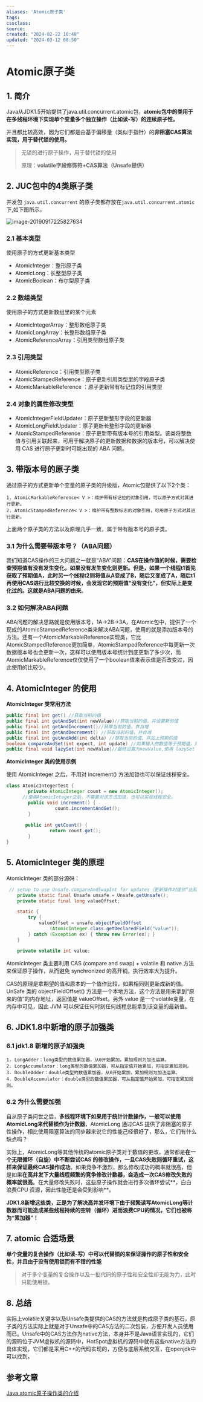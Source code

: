```yaml
---
aliases: 'Atomic原子类'
tags: 
cssclass:
source:
created: "2024-02-22 10:48"
updated: "2024-03-12 08:50"
---
```

# Atomic原子类

## 1. 简介

Java从JDK1.5开始提供了java.util.concurrent.atomic包，**atomic包中的类用于在多线程环境下实现单个变量多个独立操作（比如读-写）的连续原子性。**

并且都比较高效，因为它们都是由基于偏移量（类似于指针）的**非阻塞CAS算法实现，用于替代锁的使用。**

>无锁的进行原子操作，用于替代锁的使用
>
>原理：**volatile字段修饰符+CAS算法（Unsafe提供）**

## 2. JUC包中的4类原子类

并发包 `java.util.concurrent` 的原子类都存放在`java.util.concurrent.atomic`下,如下图所示。

![image-20190917225827634](https://cdn.jsdelivr.net/gh/MrJackC/PicGoImages/other/202403120850453.png)

### **2.1 基本类型**

使用原子的方式更新基本类型

- AtomicInteger：整形原子类
- AtomicLong：长整型原子类
- AtomicBoolean：布尔型原子类

### **2.2 数组类型**

使用原子的方式更新数组里的某个元素

- AtomicIntegerArray：整形数组原子类
- AtomicLongArray：长整形数组原子类
- AtomicReferenceArray：引用类型数组原子类

### 2.3 **引用类型**

- AtomicReference：引用类型原子类
- AtomicStampedReference：原子更新引用类型里的字段原子类
- AtomicMarkableReference ：原子更新带有标记位的引用类型

### **2.4 对象的属性修改类型**

- AtomicIntegerFieldUpdater：原子更新整形字段的更新器
- AtomicLongFieldUpdater：原子更新长整形字段的更新器
- AtomicStampedReference：原子更新带有版本号的引用类型。该类将整数值与引用关联起来，可用于解决原子的更新数据和数据的版本号，可以解决使用 CAS 进行原子更新时可能出现的 ABA 问题。

## 3. 带版本号的原子类

通过原子的方式更新单个变量的原子类的升级版，Atomic包提供了以下2个类：

```
1. AtomicMarkableReference< V >：维护带有标记位的对象引用，可以原子方式对其进行更新。
2. AtomicStampedReference< V >：维护带有整数标志的对象引用，可用原子方式对其进行更新。
```

上面两个原子类的方法以及原理几乎一致，属于带有版本号的原子类。

### 3.1 为什么需要带版本号？（ABA问题）

我们知道CAS操作的三大问题之一就是“ABA”问题：**CAS在操作值的时候，需要检查预期值有没有发生变化，如果没有发生变化则更新。但是，如果一个线程t1首先获取了预期值A，此时另一个线程t2则将值从A变成了B，随后又变成了A，随后t1再使用CAS进行比较交换的时候，会发现它的预期值“没有变化”，但实际上是变化过的。这就是ABA问题的由来**。

### 3.2 如何解决ABA问题

ABA问题的解决思路就是使用版本号，1A->2B->3A，在Atomic包中，提供了一个现成的AtomicStampedReference类来解决ABA问题，使用的就是添加版本号的方法。还有一个AtomicMarkableReference实现类，它比AtomicStampedReference更加简单，AtomicStampedReference中每更新一次数据版本号也会更新一次，这样可以使用版本号统计到底更新了多少次，而AtomicMarkableReference仅仅使用了一个boolean值来表示值是否改变过，因此使用的比较少。

## 4. AtomicInteger 的使用

**AtomicInteger 类常用方法**

```java
public final int get() //获取当前的值
public final int getAndSet(int newValue)//获取当前的值，并设置新的值
public final int getAndIncrement()//获取当前的值，并自增
public final int getAndDecrement() //获取当前的值，并自减
public final int getAndAdd(int delta) //获取当前的值，并加上预期的值
boolean compareAndSet(int expect, int update) //如果输入的数值等于预期值，则以原子方式将该值设置为输入值（update）
public final void lazySet(int newValue)//最终设置为newValue,使用 lazySet 设置之后可能导致其他线程在之后的一小段时间内还是可以读到旧的值。
```

**AtomicInteger 类的使用示例**

使用 AtomicInteger 之后，不用对 increment() 方法加锁也可以保证线程安全。

```java
class AtomicIntegerTest {
        private AtomicInteger count = new AtomicInteger();
      //使用AtomicInteger之后，不需要对该方法加锁，也可以实现线程安全。
        public void increment() {
                  count.incrementAndGet();
        }
     
       public int getCount() {
                return count.get();
        }
}
```

## 5. AtomicInteger 类的原理

AtomicInteger 类的部分源码：

```java
 // setup to use Unsafe.compareAndSwapInt for updates（更新操作时提供“比较并替换”的作用）
    private static final Unsafe unsafe = Unsafe.getUnsafe();
    private static final long valueOffset;

    static {
        try {
            valueOffset = unsafe.objectFieldOffset
                (AtomicInteger.class.getDeclaredField("value"));
        } catch (Exception ex) { throw new Error(ex); }
    }

    private volatile int value;
```

AtomicInteger 类主要利用 CAS (compare and swap) + volatile 和 native 方法来保证原子操作，从而避免 synchronized 的高开销，执行效率大为提升。

CAS的原理是拿期望的值和原本的一个值作比较，如果相同则更新成新的值。UnSafe 类的 objectFieldOffset() 方法是一个本地方法，这个方法是用来拿到“原来的值”的内存地址，返回值是 valueOffset。另外 value 是一个volatile变量，在内存中可见，因此 JVM 可以保证任何时刻任何线程总能拿到该变量的最新值。

## 6. JDK1.8中新增的原子加强类

### 6.1 jdk1.8 新增的原子加强类

```
1. LongAdder：long类型的数值累加器，从0开始累加，累加规则为加法运算。
2. LongAccumulator：long类型的数值累加器，可从指定值开始累加，可指定累加规则。
3. DoubleAdder：double类型的数值累加器，从0开始累加，累加规则为加法运算。
4. DoubleAccumulator：double类型的数值累加器，可从指定值开始累加，可指定累加规则。
```

### 6.2 为什么需要加强

自从原子类问世之后，**多线程环境下如果用于统计计数操作，一般可以使用AtomicLong来代替锁作为计数器**，AtomicLong 通过CAS 提供了非阻塞的原子性操作，相比使用阻塞算法的同步器来说它的性能己经很好了，那么，它们有什么缺点吗？

实际上，AtomicLong等其他传统的atomic原子类对于数值的更改，通常都是**在一个无限循环（自旋）中不断尝试CAS 的修改操作，一旦CAS失败则循环重试，这样来保证最终CAS操作成功**。如果竞争不激烈，那么修改成功的概率就很高，但是如果**在高并发下大量线程频繁的竞争修改计数器，会造成一次CAS修改失败的概率就很高**。在大量修改失败时，这些原子操作就会进行多次循环尝试**，白白浪费CPU 资源，因此性能还是会受到影响**。

**JDK1.8新增这些类，正是为了解决高并发环境下由于频繁读写AtomicLong等计数器而可能造成某些线程持续的空转（循环）进而浪费CPU的情况，它们也被称为“累加器”！**

## 7. atomic 合适场景

**单个变量的复合操作（比如读-写）中可以代替锁的来保证操作的原子性和安全性，并且由于没有使用锁而有不错的性能**

>对于多个变量的复合操作以及一批代码的原子性和安全性却无能为力，此时只能使用锁。

## 8. 总结

实际上volatile关键字以及Unsafe类提供的CAS的方法就是构成原子类的基石，原子类的方法实际上就是对于Unsafe中的CAS方法的二次包装，方便开发人员使用而已。Unsafe中的CAS方法作为native方法，本身并不是Java语言实现的，它们的源码位于JVM虚拟机的源码中，HotSpot虚拟机的源码中就有这些native方法的具体实现，它们都是采用C++的代码实现的，方便与底层系统交互，在openjdk中可以找到。

## 参考文章

[Java atomic原子操作类的介绍](https://blog.csdn.net/weixin_43767015/article/details/107895944)
